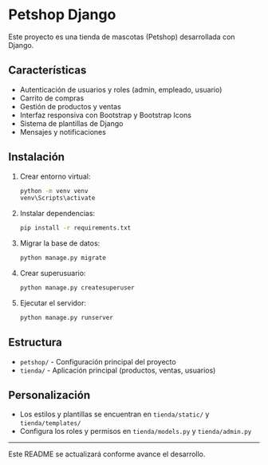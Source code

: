 # Petshop Django

Este proyecto es una tienda de mascotas (Petshop) desarrollada con Django.

## Características
- Autenticación de usuarios y roles (admin, empleado, usuario)
- Carrito de compras
- Gestión de productos y ventas
- Interfaz responsiva con Bootstrap y Bootstrap Icons
- Sistema de plantillas de Django
- Mensajes y notificaciones

## Instalación
1. Crear entorno virtual:
   ```cmd
   python -m venv venv
   venv\Scripts\activate
   ```
2. Instalar dependencias:
   ```cmd
   pip install -r requirements.txt
   ```
3. Migrar la base de datos:
   ```cmd
   python manage.py migrate
   ```
4. Crear superusuario:
   ```cmd
   python manage.py createsuperuser
   ```
5. Ejecutar el servidor:
   ```cmd
   python manage.py runserver
   ```

## Estructura
- `petshop/` - Configuración principal del proyecto
- `tienda/` - Aplicación principal (productos, ventas, usuarios)

## Personalización
- Los estilos y plantillas se encuentran en `tienda/static/` y `tienda/templates/`
- Configura los roles y permisos en `tienda/models.py` y `tienda/admin.py`

---

Este README se actualizará conforme avance el desarrollo.
